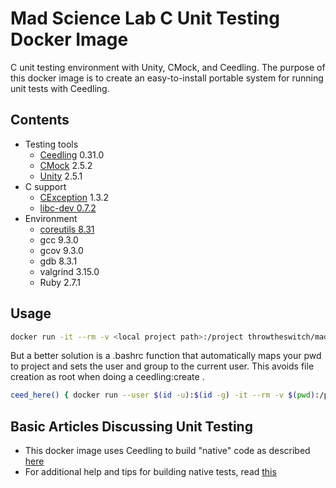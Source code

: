 # Mad Science Lab C Unit Testing Docker Image
C unit testing environment with Unity, CMock, and Ceedling. The purpose of this docker
image is to create an easy-to-install portable system for running unit tests with Ceedling.

## Contents
* Testing tools
  * [Ceedling](http://www.throwtheswitch.org/ceedling) 0.31.0
  * [CMock](http://www.throwtheswitch.org/cmock) 2.5.2
  * [Unity](http://www.throwtheswitch.org/unity) 2.5.1
* C support
  * [CException](http://www.throwtheswitch.org/cexception) 1.3.2
  * [libc-dev 0.7.2](https://pkgs.alpinelinux.org/package/v3.11/main/x86/libc-dev)
* Environment
  * [coreutils 8.31](https://pkgs.alpinelinux.org/package/v3.11/main/x86/coreutils)
  * gcc 9.3.0
  * gcov 9.3.0
  * gdb 8.3.1
  * valgrind 3.15.0
  * Ruby 2.7.1

## Usage

```bash
docker run -it --rm -v <local project path>:/project throwtheswitch/madsciencelab[:tag]
```
But a better solution is a .bashrc function that automatically maps your pwd to project and sets the user and group to the current user.
This avoids file creation as root when doing a ceedling:create .

```bash
ceed_here() { docker run --user $(id -u):$(id -g) -it --rm -v $(pwd):/project bd2357/ceedling_withgdb; }
```

## Basic Articles Discussing Unit Testing
  * This docker image uses Ceedling to build "native" code as described [here](http://www.throwtheswitch.org/build/which)
  * For additional help and tips for building native tests, read [this](http://www.throwtheswitch.org/build/native)